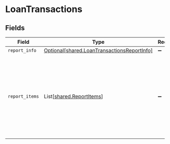 # LoanTransactions


## Fields

| Field                                                                                                                      | Type                                                                                                                       | Required                                                                                                                   | Description                                                                                                                |
| -------------------------------------------------------------------------------------------------------------------------- | -------------------------------------------------------------------------------------------------------------------------- | -------------------------------------------------------------------------------------------------------------------------- | -------------------------------------------------------------------------------------------------------------------------- |
| `report_info`                                                                                                              | [Optional[shared.LoanTransactionsReportInfo]](../../models/shared/loantransactionsreportinfo.md)                           | :heavy_minus_sign:                                                                                                         | N/A                                                                                                                        |
| `report_items`                                                                                                             | List[[shared.ReportItems](../../models/shared/reportitems.md)]                                                             | :heavy_minus_sign:                                                                                                         | Contains object of reporting properties. The loan ref will reference a different object depending on the integration type. |